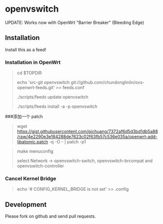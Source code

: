 openvswitch
===========

UPDATE: Works now with OpenWrt "Barrier Breaker" (Bleeding Edge)

Installation
------------

Install this as a feed!

### Installation in OpenWrt

> cd $TOPDIR
> 
> echo 'src-git openvswitch git://github.com/chundonglinlin/ovs-openwrt-feeds.git' >> feeds.conf
>
> ./scripts/feeds update openvswitch
>
> ./scripts/feeds install -a -p openvswitch

###添加一个 patch
> wget https://gist.githubusercontent.com/pichuang/7372af6d5d3bd1db5a88/raw/4e2290e3e184288de7623c02f63fb57c536e035a/openwrt-add-libatomic.patch -q -O - | patch -p1

> 
> make menuconfig
>
> select Network -> openvswitch-switch, openvswitch-brcompat and openvswitch-controller
>
### Cancel Kernel Bridge
> echo '# CONFIG_KERNEL_BRIDGE is not set' >> .config


Development
-----------

Please fork on github and send pull requests.

